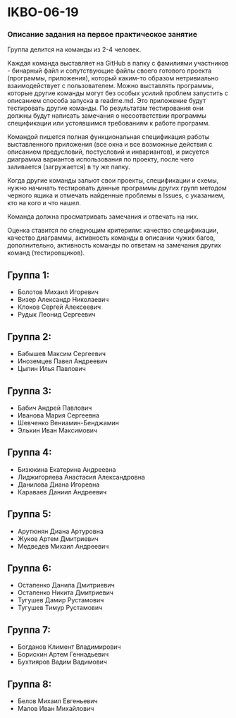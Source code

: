 # IKBO-06-19
### Описание задания на первое практическое занятие
Группа делится на команды из 2-4 человек.

Каждая команда выставляет на GitHub в папку с фамилиями участников - бинарный файл и сопутствующие файлы своего готового проекта (программы, приложения), который каким-то образом нетривиально взаимодействует с пользователем. Можно выставлять программы, которые другие команды могут без особых усилий проблем запустить с описанием способа запуска в readme.md. Это приложение будут тестировать другие команды. По результатам тестирования они должны будут написать замечания о несоответствии программы спецификации или устоявшимся требованиям к работе программ.

Командой пишется полная функциональная спецификация работы выставленного приложения (все окна и все возможные действия с описанием предусловий, постусловий и инвариантов), и рисуется диаграмма вариантов использования по проекту, после чего заливается (загружается) в ту же папку.

Когда другие команды зальют свои проекты, спецификации и схемы, нужно начинать тестировать данные программы других групп методом черного ящика и отмечать найденные проблемы в Issues, с указанием, кто на кого и что нашел.

Команда должна просматривать замечания и отвечать на них.

Оценка ставится по следующим критериям: качество спецификации, качество диаграммы, активность команды в описании чужих багов, дополнительно, активность команды по ответам на замечания других команд (тестировщиков).

## Группа 1:
  - Болотов Михаил Игоревич
  - Визер Александр Николаевич
  - Клоков Сергей Алексеевич
  - Рудык Леонид Сергеевич

## Группа 2:
  - Бабышев Максим Сергеевич
  - Иноземцев Павел Андреевич
  - Цыпин Илья Павлович

## Группа 3:
  - Бабич Андрей Павлович
  - Иванова Мария Сергеевна
  - Шевченко Вениамин-Бенджамин
  - Элькин Иван Максимович

## Группа 4:
  - Бизюкина Екатерина Андреевна
  - Лиджигоряева Анастасия Александровна
  - Данилова Диана Игоревна
  - Караваев Даниил Андреевич

## Группа 5:
  - Арутюнян Диана Артуровна
  - Жуков Артем Дмитриевич
  - Медведев Михаил Андреевич

## Группа 6:
  - Остапенко Данила Дмитриевич
  - Остапенко Никита Дмитриевич
  - Тугушев Дамир Рустамович
  - Тугушев Тимур Рустамович

## Группа 7:
  - Богданов Климент Владимирович
  - Борискин Артем Геннадьевич
  - Бухтияров Вадим Вадимович

## Группа 8:
  - Белов Михаил Евгеньевич 
  - Малов Иван Михайлович
